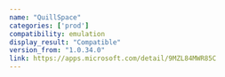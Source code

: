 ```yaml
---
name: "QuillSpace"
categories: ['prod']
compatibility: emulation
display_result: "Compatible"
version_from: "1.0.34.0"
link: https://apps.microsoft.com/detail/9MZL84MWR85C
---
```


